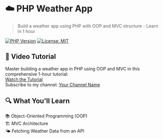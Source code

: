 # ☁️ PHP Weather App

> Build a weather app using PHP with OOP and MVC structure - Learn in 1 hour

[![PHP Version][php-image]][php-url]
[![License: MIT](https://img.shields.io/badge/License-MIT-yellow.svg)](https://opensource.org/licenses/MIT)

## 🎥 Video Tutorial

Master building a weather app in PHP using OOP and MVC in this comprehensive 1-hour tutorial:  
[Watch the Tutorial](https://youtu.be/Vwoqmt15NPQ?si=NohsHC8S5xQx_VHG)  
Subscribe to my channel: [Your Channel Name](https://www.youtube.com/@coderistic/videos)

## 🔍 What You'll Learn

📚 Object-Oriented Programming (OOP)  
🏗️ MVC Architecture  
🌤️ Fetching Weather Data from an API  

[php-image]: https://img.shields.io/badge/PHP-v8.x-777BB4?logo=php
[php-url]: https://www.php.net/
